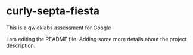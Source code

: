 # curly-septa-fiesta
This is a qwicklabs assessment for Google

I am editing the README file. Adding some more details about the project description.

